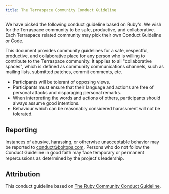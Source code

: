 ```yaml
---
title: The Terraspace Community Conduct Guideline
---
```


We have picked the following conduct guideline based on Ruby's.  We wish for the Terraspace community to be safe, productive, and collaborative. Each Terraspace related community may pick their own Conduct Guideline or Code.

This document provides community guidelines for a safe, respectful, productive, and collaborative place for any person who is willing to contribute to the Terraspace community. It applies to all "collaborative spaces", which is defined as community communications channels, such as mailing lists, submitted patches, commit comments, etc.

* Participants will be tolerant of opposing views.
* Participants must ensure that their language and actions are free of personal attacks and disparaging personal remarks.
* When interpreting the words and actions of others, participants should always assume good intentions.
* Behaviour which can be reasonably considered harassment will not be tolerated.

## Reporting

Instances of abusive, harassing, or otherwise unacceptable behavior may be reported to [conduct@boltops.com](mailto:conduct@boltops.com). Persons who do not follow the Conduct Guideline in good faith may face temporary or permanent repercussions as determined by the project's leadership.

## Attribution

This conduct guideline based on [The Ruby Community Conduct Guideline](https://www.ruby-lang.org/en/conduct/).

